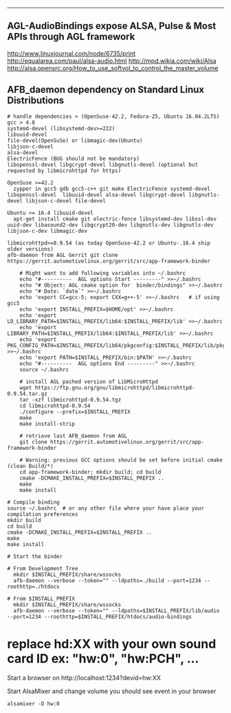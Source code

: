 ------------------------------------------------------------------------
AGL-AudioBindings expose ALSA, Pulse & Most APIs through AGL framework
------------------------------------------------------------------------
http://www.linuxjournal.com/node/6735/print
http://equalarea.com/paul/alsa-audio.html
http://mpd.wikia.com/wiki/Alsa
http://alsa.opensrc.org/How_to_use_softvol_to_control_the_master_volume

AFB_daemon dependency on Standard Linux Distributions
-------------------------------------------------------
    # handle dependencies > (OpenSuse-42.2, Fedora-25, Ubuntu 16.04.2LTS)
    gcc > 4.8
    systemd-devel (libsystemd-dev>=222) 
    libuuid-devel
    file-devel(OpenSuSe) or libmagic-dev(Ubuntu)
    libjson-c-devel
    alsa-devel
    ElectricFence (BUG should not be mandatory)
    libopenssl-devel libgcrypt-devel libgnutls-devel (optional but requested by libmicrohttpd for https)

    OpenSuse >=42.2 
      zypper in gcc5 gdb gcc5-c++ git make ElectricFence systemd-devel libopenssl-devel  libuuid-devel alsa-devel libgcrypt-devel libgnutls-devel libjson-c-devel file-devel 

    Ubuntu >= 16.4 libuuid-devel
      apt-get install cmake git electric-fence libsystemd-dev libssl-dev uuid-dev libasound2-dev libgcrypt20-dev libgnutls-dev libgnutls-dev libjson-c-dev libmagic-dev

    libmicrohttpd>=0.9.54 (as today OpenSuse-42.2 or Ubuntu-.16.4 ship older versions)
    afb-daemon from AGL Gerrit git clone https://gerrit.automotivelinux.org/gerrit/src/app-framework-binder

```
    # Might want to add following variables into ~/.bashrc
    echo "#----------  AGL options Start ---------" >>~/.bashrc
    echo "# Object: AGL cmake option for  binder/bindings" >>~/.bashrc
    echo "# Date: `date`" >>~/.bashrc
    echo 'export CC=gcc-5; export CXX=g++-5' >>~/.bashrc   # if using gcc5 
    echo 'export INSTALL_PREFIX=$HOME/opt' >>~/.bashrc
    echo 'export LD_LIBRARY_PATH=$INSTALL_PREFIX/lib64:$INSTALL_PREFIX/lib' >>~/.bashrc
    echo 'export LIBRARY_PATH=$INSTALL_PREFIX/lib64:$INSTALL_PREFIX/lib' >>~/.bashrc
    echo 'export PKG_CONFIG_PATH=$INSTALL_PREFIX/lib64/pkgconfig:$INSTALL_PREFIX/lib/pkgconfig' >>~/.bashrc
    echo 'export PATH=$INSTALL_PREFIX/bin:$PATH' >>~/.bashrc
    echo "#----------  AGL options End ---------" >>~/.bashrc
    source ~/.bashrc

    # install AGL pached version of LibMicroHttpd
    wget https://ftp.gnu.org/gnu/libmicrohttpd/libmicrohttpd-0.9.54.tar.gz
    tar -xzf libmicrohttpd-0.9.54.tgz
    cd libmicrohttpd-0.9.54
    ./configure --prefix=$INSTALL_PREFIX
    make
    make install-strip

    # retrieve last AFB_daemon from AGL
    git clone https://gerrit.automotivelinux.org/gerrit/src/app-framework-binder

    # Warning: previous GCC options should be set before initial cmake (clean Build/*)
    cd app-framework-binder; mkdir build; cd build 
    cmake -DCMAKE_INSTALL_PREFIX=$INSTALL_PREFIX ..
    make
    make install 
```


```
# Compile binding
source ~/.bashrc  # or any other file where your have place your compilation preferences
mkdir build
cd build
cmake -DCMAKE_INSTALL_PREFIX=$INSTALL_PREFIX ..
make
make install

# Start the binder

# From Development Tree
  mkdir $INSTALL_PREFIX/share/wssocks
  afb-daemon --verbose --token="" --ldpaths=./build --port=1234 --roothttp=./htdocs 

# From $INSTALL_PREFIX
  mkdir $INSTALL_PREFIX/share/wssocks
  afb-daemon --verbose --token="" --ldpaths=$INSTALL_PREFIX/lib/audio --port=1234 --roothttp=$INSTALL_PREFIX/htdocs/audio-bindings
```
# replace hd:XX with your own sound card ID ex: "hw:0", "hw:PCH", ...
Start a browser on http://localhost:1234?devid=hw:XX

Start AlsaMixer and change volume you should see event in your browser
```
alsamixer -D hw:0
```
